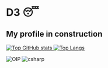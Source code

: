 # D3 😴
## My profile in construction
[![Top GitHub stats](https://github-readme-stats.vercel.app/api?username=D3atHpR&show_icons=true&theme=midnight-purple) ![Top Langs](https://github-readme-stats.vercel.app/api/top-langs/?username=D3atHpR&show_icons=true&theme=midnight-purple)](https://github.com/D3atHpR/github-readme-stats)

![OIP](https://user-images.githubusercontent.com/18223987/166401855-1862cea2-94fe-4f02-9e18-30e71bc65b4f.jpg)
![csharp](https://user-images.githubusercontent.com/18223987/166401883-185a6a93-764b-4f9f-a74e-399767ff5e9e.png)
